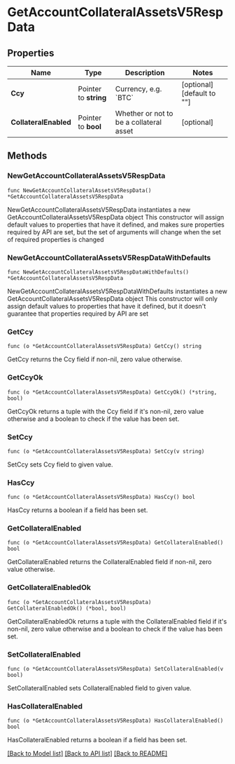 # GetAccountCollateralAssetsV5RespData

## Properties

Name | Type | Description | Notes
------------ | ------------- | ------------- | -------------
**Ccy** | Pointer to **string** | Currency, e.g. &#x60;BTC&#x60; | [optional] [default to ""]
**CollateralEnabled** | Pointer to **bool** | Whether or not to be a collateral asset | [optional] 

## Methods

### NewGetAccountCollateralAssetsV5RespData

`func NewGetAccountCollateralAssetsV5RespData() *GetAccountCollateralAssetsV5RespData`

NewGetAccountCollateralAssetsV5RespData instantiates a new GetAccountCollateralAssetsV5RespData object
This constructor will assign default values to properties that have it defined,
and makes sure properties required by API are set, but the set of arguments
will change when the set of required properties is changed

### NewGetAccountCollateralAssetsV5RespDataWithDefaults

`func NewGetAccountCollateralAssetsV5RespDataWithDefaults() *GetAccountCollateralAssetsV5RespData`

NewGetAccountCollateralAssetsV5RespDataWithDefaults instantiates a new GetAccountCollateralAssetsV5RespData object
This constructor will only assign default values to properties that have it defined,
but it doesn't guarantee that properties required by API are set

### GetCcy

`func (o *GetAccountCollateralAssetsV5RespData) GetCcy() string`

GetCcy returns the Ccy field if non-nil, zero value otherwise.

### GetCcyOk

`func (o *GetAccountCollateralAssetsV5RespData) GetCcyOk() (*string, bool)`

GetCcyOk returns a tuple with the Ccy field if it's non-nil, zero value otherwise
and a boolean to check if the value has been set.

### SetCcy

`func (o *GetAccountCollateralAssetsV5RespData) SetCcy(v string)`

SetCcy sets Ccy field to given value.

### HasCcy

`func (o *GetAccountCollateralAssetsV5RespData) HasCcy() bool`

HasCcy returns a boolean if a field has been set.

### GetCollateralEnabled

`func (o *GetAccountCollateralAssetsV5RespData) GetCollateralEnabled() bool`

GetCollateralEnabled returns the CollateralEnabled field if non-nil, zero value otherwise.

### GetCollateralEnabledOk

`func (o *GetAccountCollateralAssetsV5RespData) GetCollateralEnabledOk() (*bool, bool)`

GetCollateralEnabledOk returns a tuple with the CollateralEnabled field if it's non-nil, zero value otherwise
and a boolean to check if the value has been set.

### SetCollateralEnabled

`func (o *GetAccountCollateralAssetsV5RespData) SetCollateralEnabled(v bool)`

SetCollateralEnabled sets CollateralEnabled field to given value.

### HasCollateralEnabled

`func (o *GetAccountCollateralAssetsV5RespData) HasCollateralEnabled() bool`

HasCollateralEnabled returns a boolean if a field has been set.


[[Back to Model list]](../README.md#documentation-for-models) [[Back to API list]](../README.md#documentation-for-api-endpoints) [[Back to README]](../README.md)


